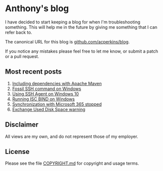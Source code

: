 # Anthony's blog

I have decided to start keeping a blog for when I'm troubleshooting something. This will help me in
the future by giving me something that I can refer back to.

The canonical URL for this blog is
[github.com/acperkins/blog](https://github.com/acperkins/blog).

If you notice any mistakes please feel free to let me know, or submit a patch or a pull request.

## Most recent posts

1. [Including dependencies with Apache Maven](2021/2021-06-22_MavenIncludeDependencies.md)
1. [Fossil SSH command on Windows](2021/2021-04-05_FossilSshWindows.md)
1. [Using SSH Agent on Windows 10](2021/2021-03-31_SshAgentOnWindows.md)
1. [Running ISC BIND on Windows](2021/2021-03-30_BindOnWindows.md)
1. [Synchronization with Microsoft 365 stopped](2021/2021-03-12_SyncStopped365.md)
1. [Exchange Used Disk Space warning](2020/2020-10-23_ExchangeUsedDiskSpace.md)

## Disclaimer

All views are my own, and do not represent those of my employer.

## License

Please see the file [COPYRIGHT.md](COPYRIGHT.md) for copyright and usage terms.
